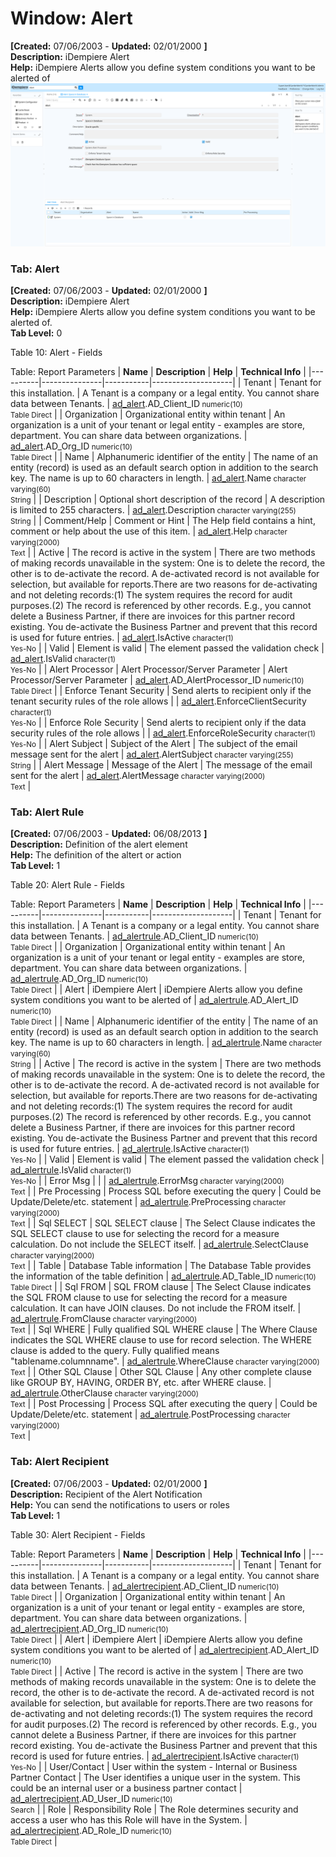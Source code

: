 # Window: Alert

**[Created:** 07/06/2003 - **Updated:** 02/01/2000 **]**  
**Description:** iDempiere Alert  
**Help:** iDempiere Alerts allow you define system conditions you want to be alerted of  
![](/img/docs/manual/Alert-Window_iDempiere_v12.0.0.png)

### Tab: Alert

**[Created:** 07/06/2003 - **Updated:** 02/01/2000 **]**   
**Description:** iDempiere Alert  
**Help:** iDempiere Alerts allow you define system conditions you want to be alerted of.  
**Tab Level:** 0

Table 10: Alert - Fields 

Table: Report Parameters
| **Name** | **Description** | **Help** | **Technical Info** |
|----------|---------------|-----------|--------------------|
| Tenant | Tenant for this installation. | A Tenant is a company or a legal entity. You cannot share data between Tenants. | [ad_alert](https://idempiere-schemaspy.muriloht.com/adempiere/tables/ad_alert.html).AD_Client_ID<small> numeric(10) <br/> Table Direct</small> | 
| Organization | Organizational entity within tenant | An organization is a unit of your tenant or legal entity - examples are store, department. You can share data between organizations. | [ad_alert](https://idempiere-schemaspy.muriloht.com/adempiere/tables/ad_alert.html).AD_Org_ID<small> numeric(10) <br/> Table Direct</small> | 
| Name | Alphanumeric identifier of the entity | The name of an entity (record) is used as an default search option in addition to the search key. The name is up to 60 characters in length. | [ad_alert](https://idempiere-schemaspy.muriloht.com/adempiere/tables/ad_alert.html).Name<small> character varying(60) <br/> String</small> | 
| Description | Optional short description of the record | A description is limited to 255 characters. | [ad_alert](https://idempiere-schemaspy.muriloht.com/adempiere/tables/ad_alert.html).Description<small> character varying(255) <br/> String</small> | 
| Comment/Help | Comment or Hint | The Help field contains a hint, comment or help about the use of this item. | [ad_alert](https://idempiere-schemaspy.muriloht.com/adempiere/tables/ad_alert.html).Help<small> character varying(2000) <br/> Text</small> | 
| Active | The record is active in the system | There are two methods of making records unavailable in the system: One is to delete the record, the other is to de-activate the record. A de-activated record is not available for selection, but available for reports.There are two reasons for de-activating and not deleting records:(1) The system requires the record for audit purposes.(2) The record is referenced by other records. E.g., you cannot delete a Business Partner, if there are invoices for this partner record existing. You de-activate the Business Partner and prevent that this record is used for future entries. | [ad_alert](https://idempiere-schemaspy.muriloht.com/adempiere/tables/ad_alert.html).IsActive<small> character(1) <br/> Yes-No</small> | 
| Valid | Element is valid | The element passed the validation check | [ad_alert](https://idempiere-schemaspy.muriloht.com/adempiere/tables/ad_alert.html).IsValid<small> character(1) <br/> Yes-No</small> | 
| Alert Processor | Alert Processor/Server Parameter | Alert Processor/Server Parameter | [ad_alert](https://idempiere-schemaspy.muriloht.com/adempiere/tables/ad_alert.html).AD_AlertProcessor_ID<small> numeric(10) <br/> Table Direct</small> | 
| Enforce Tenant Security | Send alerts to recipient only if the tenant security rules of the role allows |  | [ad_alert](https://idempiere-schemaspy.muriloht.com/adempiere/tables/ad_alert.html).EnforceClientSecurity<small> character(1) <br/> Yes-No</small> | 
| Enforce Role Security | Send alerts to recipient only if the data security rules of the role allows |  | [ad_alert](https://idempiere-schemaspy.muriloht.com/adempiere/tables/ad_alert.html).EnforceRoleSecurity<small> character(1) <br/> Yes-No</small> | 
| Alert Subject | Subject of the Alert | The subject of the email message sent for the alert | [ad_alert](https://idempiere-schemaspy.muriloht.com/adempiere/tables/ad_alert.html).AlertSubject<small> character varying(255) <br/> String</small> | 
| Alert Message | Message of the Alert | The message of the email sent for the alert | [ad_alert](https://idempiere-schemaspy.muriloht.com/adempiere/tables/ad_alert.html).AlertMessage<small> character varying(2000) <br/> Text</small> | 


### Tab: Alert Rule

**[Created:** 07/06/2003 - **Updated:** 06/08/2013 **]**   
**Description:** Definition of the alert element  
**Help:** The definition of the altert or action  
**Tab Level:** 1

Table 20: Alert Rule - Fields 

Table: Report Parameters
| **Name** | **Description** | **Help** | **Technical Info** |
|----------|---------------|-----------|--------------------|
| Tenant | Tenant for this installation. | A Tenant is a company or a legal entity. You cannot share data between Tenants. | [ad_alertrule](https://idempiere-schemaspy.muriloht.com/adempiere/tables/ad_alertrule.html).AD_Client_ID<small> numeric(10) <br/> Table Direct</small> | 
| Organization | Organizational entity within tenant | An organization is a unit of your tenant or legal entity - examples are store, department. You can share data between organizations. | [ad_alertrule](https://idempiere-schemaspy.muriloht.com/adempiere/tables/ad_alertrule.html).AD_Org_ID<small> numeric(10) <br/> Table Direct</small> | 
| Alert | iDempiere Alert | iDempiere Alerts allow you define system conditions you want to be alerted of | [ad_alertrule](https://idempiere-schemaspy.muriloht.com/adempiere/tables/ad_alertrule.html).AD_Alert_ID<small> numeric(10) <br/> Table Direct</small> | 
| Name | Alphanumeric identifier of the entity | The name of an entity (record) is used as an default search option in addition to the search key. The name is up to 60 characters in length. | [ad_alertrule](https://idempiere-schemaspy.muriloht.com/adempiere/tables/ad_alertrule.html).Name<small> character varying(60) <br/> String</small> | 
| Active | The record is active in the system | There are two methods of making records unavailable in the system: One is to delete the record, the other is to de-activate the record. A de-activated record is not available for selection, but available for reports.There are two reasons for de-activating and not deleting records:(1) The system requires the record for audit purposes.(2) The record is referenced by other records. E.g., you cannot delete a Business Partner, if there are invoices for this partner record existing. You de-activate the Business Partner and prevent that this record is used for future entries. | [ad_alertrule](https://idempiere-schemaspy.muriloht.com/adempiere/tables/ad_alertrule.html).IsActive<small> character(1) <br/> Yes-No</small> | 
| Valid | Element is valid | The element passed the validation check | [ad_alertrule](https://idempiere-schemaspy.muriloht.com/adempiere/tables/ad_alertrule.html).IsValid<small> character(1) <br/> Yes-No</small> | 
| Error Msg |  |  | [ad_alertrule](https://idempiere-schemaspy.muriloht.com/adempiere/tables/ad_alertrule.html).ErrorMsg<small> character varying(2000) <br/> Text</small> | 
| Pre Processing | Process SQL before executing the query | Could be Update/Delete/etc. statement | [ad_alertrule](https://idempiere-schemaspy.muriloht.com/adempiere/tables/ad_alertrule.html).PreProcessing<small> character varying(2000) <br/> Text</small> | 
| Sql SELECT | SQL SELECT clause | The Select Clause indicates the SQL SELECT clause to use for selecting the record for a measure calculation. Do not include the SELECT itself. | [ad_alertrule](https://idempiere-schemaspy.muriloht.com/adempiere/tables/ad_alertrule.html).SelectClause<small> character varying(2000) <br/> Text</small> | 
| Table | Database Table information | The Database Table provides the information of the table definition | [ad_alertrule](https://idempiere-schemaspy.muriloht.com/adempiere/tables/ad_alertrule.html).AD_Table_ID<small> numeric(10) <br/> Table Direct</small> | 
| Sql FROM | SQL FROM clause | The Select Clause indicates the SQL FROM clause to use for selecting the record for a measure calculation. It can have JOIN clauses. Do not include the FROM itself. | [ad_alertrule](https://idempiere-schemaspy.muriloht.com/adempiere/tables/ad_alertrule.html).FromClause<small> character varying(2000) <br/> Text</small> | 
| Sql WHERE | Fully qualified SQL WHERE clause | The Where Clause indicates the SQL WHERE clause to use for record selection. The WHERE clause is added to the query. Fully qualified means &quot;tablename.columnname&quot;. | [ad_alertrule](https://idempiere-schemaspy.muriloht.com/adempiere/tables/ad_alertrule.html).WhereClause<small> character varying(2000) <br/> Text</small> | 
| Other SQL Clause | Other SQL Clause | Any other complete clause like GROUP BY, HAVING, ORDER BY, etc. after WHERE clause. | [ad_alertrule](https://idempiere-schemaspy.muriloht.com/adempiere/tables/ad_alertrule.html).OtherClause<small> character varying(2000) <br/> Text</small> | 
| Post Processing | Process SQL after executing the query | Could be Update/Delete/etc. statement | [ad_alertrule](https://idempiere-schemaspy.muriloht.com/adempiere/tables/ad_alertrule.html).PostProcessing<small> character varying(2000) <br/> Text</small> | 


### Tab: Alert Recipient

**[Created:** 07/06/2003 - **Updated:** 02/01/2000 **]**   
**Description:** Recipient of the Alert Notification  
**Help:** You can send the notifications to users or roles  
**Tab Level:** 1

Table 30: Alert Recipient - Fields 

Table: Report Parameters
| **Name** | **Description** | **Help** | **Technical Info** |
|----------|---------------|-----------|--------------------|
| Tenant | Tenant for this installation. | A Tenant is a company or a legal entity. You cannot share data between Tenants. | [ad_alertrecipient](https://idempiere-schemaspy.muriloht.com/adempiere/tables/ad_alertrecipient.html).AD_Client_ID<small> numeric(10) <br/> Table Direct</small> | 
| Organization | Organizational entity within tenant | An organization is a unit of your tenant or legal entity - examples are store, department. You can share data between organizations. | [ad_alertrecipient](https://idempiere-schemaspy.muriloht.com/adempiere/tables/ad_alertrecipient.html).AD_Org_ID<small> numeric(10) <br/> Table Direct</small> | 
| Alert | iDempiere Alert | iDempiere Alerts allow you define system conditions you want to be alerted of | [ad_alertrecipient](https://idempiere-schemaspy.muriloht.com/adempiere/tables/ad_alertrecipient.html).AD_Alert_ID<small> numeric(10) <br/> Table Direct</small> | 
| Active | The record is active in the system | There are two methods of making records unavailable in the system: One is to delete the record, the other is to de-activate the record. A de-activated record is not available for selection, but available for reports.There are two reasons for de-activating and not deleting records:(1) The system requires the record for audit purposes.(2) The record is referenced by other records. E.g., you cannot delete a Business Partner, if there are invoices for this partner record existing. You de-activate the Business Partner and prevent that this record is used for future entries. | [ad_alertrecipient](https://idempiere-schemaspy.muriloht.com/adempiere/tables/ad_alertrecipient.html).IsActive<small> character(1) <br/> Yes-No</small> | 
| User/Contact | User within the system - Internal or Business Partner Contact | The User identifies a unique user in the system. This could be an internal user or a business partner contact | [ad_alertrecipient](https://idempiere-schemaspy.muriloht.com/adempiere/tables/ad_alertrecipient.html).AD_User_ID<small> numeric(10) <br/> Search</small> | 
| Role | Responsibility Role | The Role determines security and access a user who has this Role will have in the System. | [ad_alertrecipient](https://idempiere-schemaspy.muriloht.com/adempiere/tables/ad_alertrecipient.html).AD_Role_ID<small> numeric(10) <br/> Table Direct</small> | 


